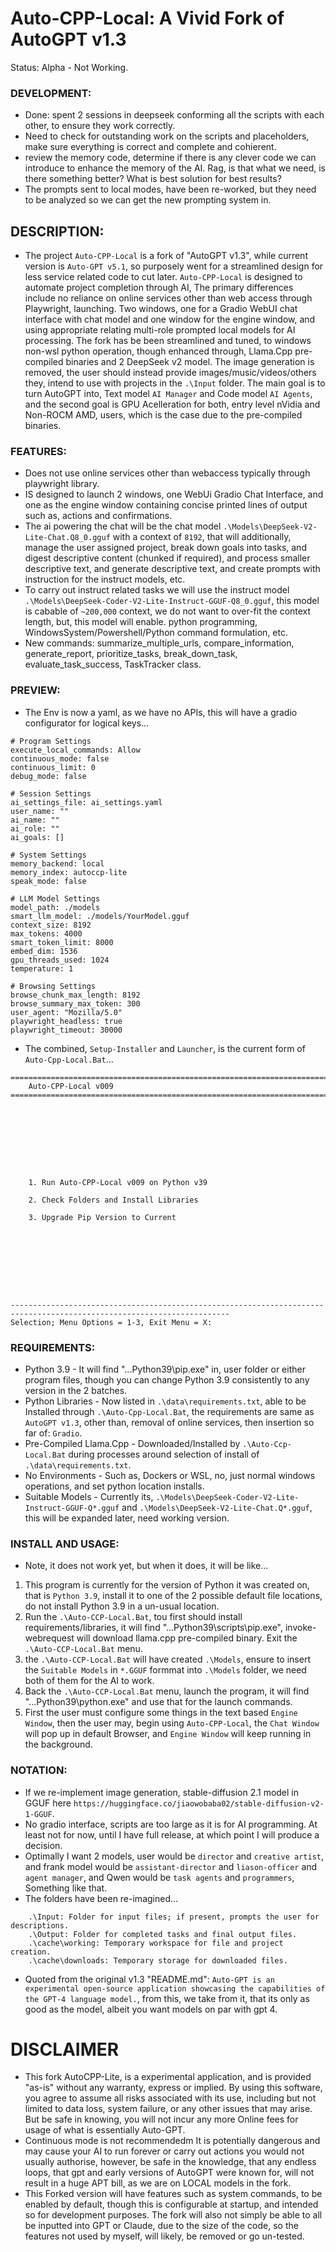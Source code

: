 # Auto-CPP-Local: A Vivid Fork of AutoGPT v1.3
Status: Alpha - Not Working.

### DEVELOPMENT:
- Done: spent 2 sessions in deepseek conforming all the scripts with each other, to ensure they work correctly. 
- Need to check for outstanding work on the scripts and placeholders, make sure everything is correct and complete and cohierent. 
- review the memory code, determine if there is any clever code we can introduce to enhance the memory of the AI. Rag, is that what we need, is there something better? What is best solution for best results?
- The prompts sent to local modes, have been re-worked, but they need to be analyzed so we can get the new prompting system in. 

## DESCRIPTION:
- The project `Auto-CPP-Local` is a fork of "AutoGPT v1.3", while current version is `Auto-GPT v5.1`, so purposely went for a streamlined design for less service related code to cut later. `Auto-CPP-Local` is designed to automate project completion through AI, The primary differences include no reliance on online services other than web access through Playwright, launching. Two windows, one for a Gradio WebUI chat interface with chat model and one window for the engine window, and using appropriate relating multi-role prompted local models for AI processing. The fork has be been streamlined and tuned, to windows non-wsl python operation, though enhanced through, Llama.Cpp pre-compiled binaries and 2 DeepSeek v2 model. The image generation is removed, the user should instead provide images/music/videos/others they, intend to use with projects in the `.\Input` folder. The main goal is to turn AutoGPT into, Text model `AI Manager` and Code model `AI Agents`, and the second goal is GPU Acelleration for both, entry level nVidia and Non-ROCM AMD, users, which is the case due to the pre-compiled binaries. 

### FEATURES:
- Does not use online services other than webaccess typically through playwright library. 
- IS designed to launch 2 windows, one WebUi Gradio Chat Interface, and one as the engine window containing concise printed lines of output such as, actions and confirmations.
- The ai powering the chat will be the chat model `.\Models\DeepSeek-V2-Lite-Chat.Q8_0.gguf` with a context of `8192`, that will additionally, manage the user assigned project, break down goals into tasks, and digest descriptive content (chunked if required), and process smaller descriptive text, and generate descriptive text, and create prompts with instruction for the instruct models, etc.
- To carry out instruct related tasks we will use the instruct model `.\Models\DeepSeek-Coder-V2-Lite-Instruct-GGUF-Q8_0.gguf`, this model is cabable of `~200,000` context, we do not want to over-fit the context length, but, this model will enable. python programming, WindowsSystem/Powershell/Python command formulation, etc. 
- New commands: summarize_multiple_urls, compare_information, generate_report, prioritize_tasks, break_down_task, evaluate_task_success, TaskTracker class.

### PREVIEW:
- The Env is now a yaml, as we have no APIs, this will have a gradio configurator for logical keys...
```
# Program Settings
execute_local_commands: Allow
continuous_mode: false
continuous_limit: 0
debug_mode: false

# Session Settings
ai_settings_file: ai_settings.yaml
user_name: ""
ai_name: ""
ai_role: ""
ai_goals: []

# System Settings
memory_backend: local
memory_index: autoccp-lite
speak_mode: false

# LLM Model Settings
model_path: ./models
smart_llm_model: ./models/YourModel.gguf
context_size: 8192
max_tokens: 4000
smart_token_limit: 8000
embed_dim: 1536
gpu_threads_used: 1024
temperature: 1

# Browsing Settings
browse_chunk_max_length: 8192
browse_summary_max_token: 300
user_agent: "Mozilla/5.0"
playwright_headless: true
playwright_timeout: 30000
```
- The combined, `Setup-Installer` and `Launcher`, is the current form of `Auto-Cpp-Local.Bat`...
```
=======================================================================================================================
    Auto-CPP-Local v009
=======================================================================================================================









    1. Run Auto-CPP-Local v009 on Python v39

    2. Check Folders and Install Libraries

    3. Upgrade Pip Version to Current









-----------------------------------------------------------------------------------------------------------------------
Selection; Menu Options = 1-3, Exit Menu = X:

```

### REQUIREMENTS:
- Python 3.9 - It will find "...Python39\pip.exe" in, user folder or either program files, though you can change Python 3.9 consistently to any version in the 2 batches.
- Python Libraries - Now listed in `.\data\requirements.txt`, able to be Installed through `.\Auto-Cpp-Local.Bat`, the requirements are same as `AutoGPT v1.3`, other than, removal of online services, then insertion so far of: `Gradio`. 
- Pre-Compiled Llama.Cpp - Downloaded/Installed by `.\Auto-Ccp-Local.Bat` during processes around selection of install of `.\data\requirements.txt`.
- No Environments - Such as, Dockers or WSL, no, just normal windows operations, and set python location installs.
- Suitable Models - Currently its, `.\Models\DeepSeek-Coder-V2-Lite-Instruct-GGUF-Q*.gguf` and `.\Models\DeepSeek-V2-Lite-Chat.Q*.gguf`, this will be expanded later, need working version.


### INSTALL AND USAGE:
- Note, it does not work yet, but when it does, it will be like...
1. This program is currently for the version of Python it was created on, that is `Python 3.9`, install it to one of the 2 possible default file locations, do not install Python 3.9 in a un-usual location.  
2. Run the `.\Auto-CCP-Local.Bat`, tou first should install requirements/libraries, it will find "...Python39\scripts\pip.exe", invoke-webrequest will download llama.cpp pre-compiled binary. Exit the `.\Auto-CCP-Local.Bat` menu.
3. the `.\Auto-CCP-Local.Bat` will have created `.\Models`, ensure to insert the `Suitable Models` in `*.GGUF` formmat into `.\Models` folder, we need both of them for the AI to work.
4. Back the `.\Auto-CCP-Local.Bat` menu, launch the program, it will find "...Python39\python.exe" and use that for the launch commands.
4. First the user must configure some things in the text based `Engine Window`, then the user may, begin using `Auto-CPP-Local`, the `Chat Window` will pop up in default Browser, and `Engine Window` will keep running in the background.



### NOTATION:
- If we re-implement image generation, stable-diffusion 2.1 model in GGUF here `https://huggingface.co/jiaowobaba02/stable-diffusion-v2-1-GGUF`.
- No gradio interface, scripts are too large as it is for AI programming. At least not for now, until I have full release, at which point I will produce a decision.
- Optimally I want 2 models, user would be `director` and `creative artist`, and frank model would be `assistant-director` and `liason-officer` and `agent manager`, and Qwen would be `task agents` and `programmers`, Something like that.
- The folders have been re-imagined...
```
    .\Input: Folder for input files; if present, prompts the user for descriptions.
    .\Output: Folder for completed tasks and final output files.
    .\cache\working: Temporary workspace for file and project creation.
    .\cache\downloads: Temporary storage for downloaded files.
```
- Quoted from the original v1.3 "README.md": `Auto-GPT is an experimental open-source application showcasing the capabilities of the GPT-4 language model.`, from this, we take from it, that its only as good as the model, albeit you want models on par with gpt 4.


# DISCLAIMER
- This fork AutoCPP-Lite, is a experimental application, and is provided "as-is" without any warranty, express or implied. By using this software, you agree to assume all risks associated with its use, including but not limited to data loss, system failure, or any other issues that may arise. But be safe in knowing, you will not incur any more Online fees for usage of what is essentially Auto-GPT. 
- Continuous mode is not recommendedm It is potentially dangerous and may cause your AI to run forever or carry out actions you would not usually authorise, however, be safe in the knowledge, that any endless loops, that gpt and early versions of AutoGPT were known for, will not result in a huge APT bill, as we are on LOCAL models in the fork.
- This Forked version will have features such as system commands, to be enabled by default, though this is configurable at startup, and intended so for development purposes. The fork will also not simply be able to all be inputted into GPT or Claude, due to the size of the code, so the features not used by myself, will likely, be removed or go un-tested.
